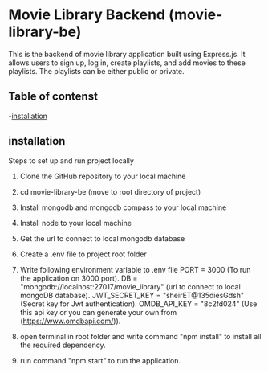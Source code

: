 # Movie Library Backend (movie-library-be)

This is the backend of movie library application built using Express.js. It allows users to sign up, log in, create playlists, and add movies to these playlists. The playlists can be either public or private.

## Table of contenst
-[installation](##installation)


## installation
Steps to set up and run project locally

1. Clone the GitHub repository to your local machine
2. cd movie-library-be  (move to root directory of project)
3. Install mongodb and mongodb compass to your local machine
4. Install node to your local machine
5. Get the url to connect to local mongodb database
6. Create a .env file to project root folder
7. Write following environment variable to .env file
    PORT = 3000 (To run the application on 3000 port).
    DB = "mongodb://localhost:27017/movie_library"  (url to connect to local mongoDB database).
    JWT_SECRET_KEY = "sheirET@135diesGdsh" (Secret key for Jwt authentication).
    OMDB_API_KEY = "8c2fd024"  (Use this api key or you can generate your own from (https://www.omdbapi.com/)).

8. open terminal in root folder and write command "npm install" to install all the required dependency.
9. run command "npm start" to run the application.

